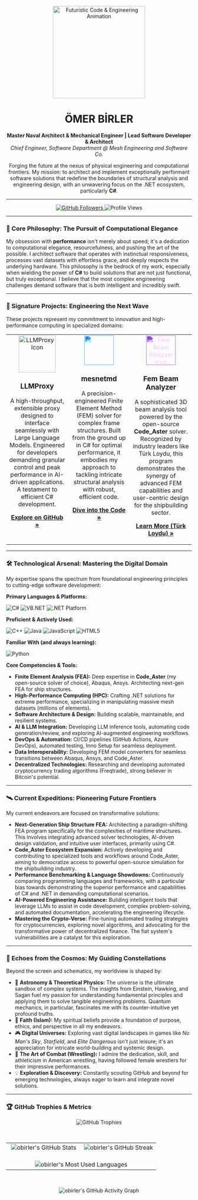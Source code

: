<div align="center">
  <img src="https://media.giphy.com/media/qgQUggAC3Pfv687qPC/giphy.gif" width="250" alt="Futuristic Code & Engineering Animation"/>
  <h1>ÖMER BİRLER</h1>
  <p>
    <strong>Master Naval Architect & Mechanical Engineer | Lead Software Developer & Architect</strong><br />
    <em>Chief Engineer, Software Department @ Mesh Engineering and Software Co.</em>
  </p>
  <p>
    Forging the future at the nexus of physical engineering and computational frontiers. My mission: to architect and implement exceptionally performant software solutions that redefine the boundaries of structural analysis and engineering design, with an unwavering focus on the .NET ecosystem, particularly <strong>C#</strong>.
  </p>
</div>

---

<div align="center">
  <a href="https://github.com/obirler">
    <img src="https://img.shields.io/github/followers/obirler?label=Follow&style=social&logo=github" alt="GitHub Followers"/>
  </a>
  <!-- Optional: Add LinkedIn if you have one
  <a href="YOUR_LINKEDIN_PROFILE_URL_HERE">
    <img src="https://img.shields.io/badge/LinkedIn-Connect-0077B5?style=for-the-badge&logo=linkedin&logoColor=white" alt="LinkedIn Profile"/>
  </a>
  -->
  <img src="https://komarev.com/ghpvc/?username=obirler&label=Profile%20Views&color=007ACC&style=flat-square" alt="Profile Views"/>
</div>

---

### 🌌 Core Philosophy: The Pursuit of Computational Elegance

My obsession with **performance** isn't merely about speed; it's a dedication to computational elegance, resourcefulness, and pushing the art of the possible. I architect software that operates with instinctual responsiveness, processes vast datasets with effortless grace, and deeply respects the underlying hardware. This philosophy is the bedrock of my work, especially when wielding the power of **C#** to build solutions that are not just functional, but truly exceptional. I believe that the most complex engineering challenges demand software that is both intelligent and incredibly swift.

---

### 🚀 Signature Projects: Engineering the Next Wave

These projects represent my commitment to innovation and high-performance computing in specialized domains:

<table>
  <tr>
    <td width="33%" valign="top" align="center">
      <a href="https://github.com/obirler/LLMProxy" target="_blank">
        <img src="https://raw.githubusercontent.com/obirler/LLMProxy/main/icon.png" width="100" alt="LLMProxy Icon">
      </a>
      <h3>LLMProxy</h3>
      <p>A high-throughput, extensible proxy designed to interface seamlessly with Large Language Models. Engineered for developers demanding granular control and peak performance in AI-driven applications. A testament to efficient C# development.</p>
      <p><a href="https://github.com/obirler/LLMProxy"><strong>Explore on GitHub »</strong></a></p>
    </td>
    <td width="33%" valign="top" align="center">
      <a href="https://github.com/obirler/mesnetmd" target="_blank">
        <!-- Replace with an actual icon if you create one for mesnetmd -->
        <img src="https://raw.githubusercontent.com/FortAwesome/Font-Awesome/6.x/svgs/solid/cubes-stacked.svg" width="80" alt="mesnetmd Icon" style="filter: invert(0.8) sepia(1) saturate(5) hue-rotate(180deg) brightness(1.5);">
      </a>
      <h3>mesnetmd</h3>
      <p>A precision-engineered Finite Element Method (FEM) solver for complex frame structures. Built from the ground up in C# for optimal performance, it embodies my approach to tackling intricate structural analysis with robust, efficient code.</p>
      <p><a href="https://github.com/obirler/mesnetmd"><strong>Dive into the Code »</strong></a></p>
    </td>
    <td width="33%" valign="top" align="center">
      <!-- You might want to get a logo/icon from Turk Loydu or create a generic one -->
      <img src="https://raw.githubusercontent.com/FortAwesome/Font-Awesome/6.x/svgs/solid/ship.svg" width="80" alt="Fem Beam Analyzer Icon" style="filter: invert(0.8) sepia(1) saturate(5) hue-rotate(220deg) brightness(1.2);">
      <h3>Fem Beam Analyzer</h3>
      <p>A sophisticated 3D beam analysis tool powered by the open-source <strong>Code_Aster</strong> solver. Recognized by industry leaders like Türk Loydu, this program demonstrates the synergy of advanced FEM capabilities and user-centric design for the shipbuilding sector.</p>
      <p><a href="https://turkloydu.org/hizmetlerimiz/musteri-araclari/yazilimlar/fem-beam-analyzer/" target="_blank"><strong>Learn More (Türk Loydu) »</strong></a></p>
    </td>
  </tr>
</table>

---

### 🛠️ Technological Arsenal: Mastering the Digital Domain

My expertise spans the spectrum from foundational engineering principles to cutting-edge software development:

**Primary Languages & Platforms:**
<p>
  <img src="https://img.shields.io/badge/C%23-9B59B6?style=for-the-badge&logo=c-sharp&logoColor=white" alt="C#"/>
  <img src="https://img.shields.io/badge/Visual%20Basic%20.NET-5C6BC0?style=for-the-badge&logo=visual-basic&logoColor=white" alt="VB.NET"/>
  <img src="https://img.shields.io/badge/.NET-512BD4?style=for-the-badge&logo=dotnet&logoColor=white" alt=".NET Platform"/>
</p>

**Proficient & Actively Used:**
<p>
  <img src="https://img.shields.io/badge/C%2B%2B-00599C?style=for-the-badge&logo=c%2B%2B&logoColor=white" alt="C++"/>
  <img src="https://img.shields.io/badge/Java-ED8B00?style=for-the-badge&logo=openjdk&logoColor=white" alt="Java"/>
  <img src="https://img.shields.io/badge/JavaScript-F7DF1E?style=for-the-badge&logo=javascript&logoColor=black" alt="JavaScript"/>
  <img src="https://img.shields.io/badge/HTML5-E34F26?style=for-the-badge&logo=html5&logoColor=white" alt="HTML5"/>
</p>

**Familiar With (and always learning):**
<p>
  <img src="https://img.shields.io/badge/Python-3776AB?style=for-the-badge&logo=python&logoColor=white" alt="Python"/>
  <!-- Add other languages here -->
</p>

**Core Competencies & Tools:**
*   **Finite Element Analysis (FEA):** Deep expertise in **Code_Aster** (my open-source solver of choice), Abaqus, Ansys. Architecting next-gen FEA for ship structures.
*   **High-Performance Computing (HPC):** Crafting .NET solutions for extreme performance, specializing in manipulating massive mesh datasets (millions of elements).
*   **Software Architecture & Design:** Building scalable, maintainable, and resilient systems.
*   **AI & LLM Integration:** Developing LLM inference tools, automating code generation/review, and exploring AI-augmented engineering workflows.
*   **DevOps & Automation:** CI/CD pipelines (GitHub Actions, Azure DevOps), automated testing, Inno Setup for seamless deployment.
*   **Data Interoperability:** Developing FEM model converters for seamless transitions between Abaqus, Ansys, and Code_Aster.
*   **Decentralized Technologies:** Researching and developing automated cryptocurrency trading algorithms (Freqtrade), strong believer in Bitcoin's potential.

---

### 🛰️ Current Expeditions: Pioneering Future Frontiers

My current endeavors are focused on transformative solutions:

*   **Next-Generation Ship Structure FEA:** Architecting a paradigm-shifting FEA program specifically for the complexities of maritime structures. This involves integrating advanced solver technologies, AI-driven design validation, and intuitive user interfaces, primarily using C#.
*   **Code_Aster Ecosystem Expansion:** Actively developing and contributing to specialized tools and workflows around Code_Aster, aiming to democratize access to powerful open-source simulation for the shipbuilding industry.
*   **Performance Benchmarking & Language Showdowns:** Continuously comparing programming languages and frameworks, with a particular bias towards demonstrating the superior performance and capabilities of C# and .NET in demanding computational scenarios.
*   **AI-Powered Engineering Assistance:** Building intelligent tools that leverage LLMs to assist in code development, complex problem-solving, and automated documentation, accelerating the engineering lifecycle.
*   **Mastering the Crypto-Verse:** Fine-tuning automated trading strategies for cryptocurrencies, exploring novel algorithms, and advocating for the transformative power of decentralized finance. The fiat system's vulnerabilities are a catalyst for this exploration.

---

### 🌠 Echoes from the Cosmos: My Guiding Constellations

Beyond the screen and schematics, my worldview is shaped by:

*   🔭 **Astronomy & Theoretical Physics:** The universe is the ultimate sandbox of complex systems. The insights from Einstein, Hawking, and Sagan fuel my passion for understanding fundamental principles and applying them to solve tangible engineering problems. Quantum mechanics, in particular, fascinates me with its counter-intuitive yet profound truths.
*   🕌 **Faith (Islam):** My spiritual beliefs provide a foundation of purpose, ethics, and perspective in all my endeavors.
*   🎮 **Digital Universes:** Exploring vast digital landscapes in games like *No Man's Sky*, *Starfield*, and *Elite Dangerous* isn't just leisure; it's an appreciation for intricate world-building and systemic design.
*   💪 **The Art of Combat (Wrestling):** I admire the dedication, skill, and athleticism in American wrestling, having followed female wrestlers for their impressive performances.
*   💡 **Exploration & Discovery:** Constantly scouting GitHub and beyond for emerging technologies, always eager to learn and integrate novel solutions.

---

### 🏆 GitHub Trophies & Metrics

<div align="center">
  <img src="https://github-profile-trophy.vercel.app/?username=obirler&theme=radical&no-frame=true&no-bg=true&margin-w=15&margin-h=15&column=-1&row=1" alt="GitHub Trophies"/>
</div>

<br> <!-- Visual separation -->

<table width="95%" align="center"> <!-- Using a table for better layout control -->
  <tr>
    <td width="50%" align="center" valign="top">
      <img src="https://github-readme-stats.vercel.app/api?username=obirler&theme=vue-dark&show_icons=true&hide_border=true&count_private=true&rank_icon=github&card_width=400" alt="obirler's GitHub Stats" />
    </td>
    <td width="50%" align="center" valign="top">
      <img src="https://github-readme-streak-stats.herokuapp.com/?user=obirler&theme=vue-dark&hide_border=true&card_width=400" alt="obirler's GitHub Streak" />
    </td>
  </tr>
  <tr>
    <td colspan="2" align="center" valign="top">
      <br> <!-- Space before the next card -->
      <img src="https://github-readme-stats.vercel.app/api/top-langs/?username=obirler&hide=scss,css,javascript,html&layout=compact&theme=dark&langs_count=8&card_width=450" alt="obirler's Most Used Languages" />
    </td>
  </tr>
</table>

<br> <!-- Visual separation -->

<div align="center">
  <img src="https://github-readme-activity-graph.vercel.app/graph?username=obirler&theme=react-dark&hide_border=true&radius=16&height=300&area=true&bg_color=0D1117&color=007ACC&line=007ACC&point=FFFFFF" alt="obirler's GitHub Activity Graph"/>
</div>
